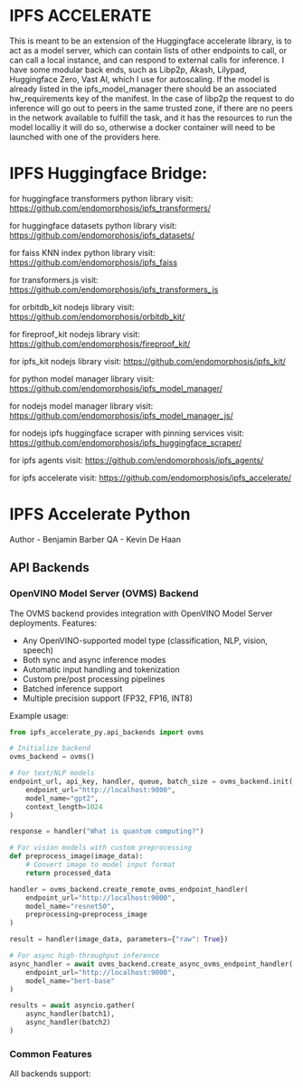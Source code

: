 # IPFS ACCELERATE

This is meant to be an extension of the Huggingface accelerate library, is to act as a model server, which can contain lists of other endpoints to call, or can call a local instance, and can respond to external calls for inference. I have some modular back ends, such as Libp2p, Akash, Lilypad, Huggingface Zero, Vast AI, which I use for autoscaling. If the model is already listed in the ipfs_model_manager there should be an associated hw_requirements key of the manifest. In the case of libp2p the request to do inference will go out to peers in the same trusted zone, if there are no peers in the network available to fulfill the task, and it has the resources to run the model localliy it will do so, otherwise a docker container will need to be launched with one of the providers here. 

# IPFS Huggingface Bridge:

for huggingface transformers python library visit:
https://github.com/endomorphosis/ipfs_transformers/

for huggingface datasets python library visit:
https://github.com/endomorphosis/ipfs_datasets/

for faiss KNN index python library visit:
https://github.com/endomorphosis/ipfs_faiss

for transformers.js visit:                          
https://github.com/endomorphosis/ipfs_transformers_js

for orbitdb_kit nodejs library visit:
https://github.com/endomorphosis/orbitdb_kit/

for fireproof_kit nodejs library visit:
https://github.com/endomorphosis/fireproof_kit/

for ipfs_kit nodejs library visit:
https://github.com/endomorphosis/ipfs_kit/

for python model manager library visit: 
https://github.com/endomorphosis/ipfs_model_manager/

for nodejs model manager library visit: 
https://github.com/endomorphosis/ipfs_model_manager_js/

for nodejs ipfs huggingface scraper with pinning services visit:
https://github.com/endomorphosis/ipfs_huggingface_scraper/

for ipfs agents visit:
https://github.com/endomorphosis/ipfs_agents/

for ipfs accelerate visit:
https://github.com/endomorphosis/ipfs_accelerate/

# IPFS Accelerate Python

Author - Benjamin Barber
QA - Kevin De Haan

## API Backends

### OpenVINO Model Server (OVMS) Backend
The OVMS backend provides integration with OpenVINO Model Server deployments. Features:
- Any OpenVINO-supported model type (classification, NLP, vision, speech)
- Both sync and async inference modes 
- Automatic input handling and tokenization
- Custom pre/post processing pipelines
- Batched inference support
- Multiple precision support (FP32, FP16, INT8)

Example usage:
```python
from ipfs_accelerate_py.api_backends import ovms

# Initialize backend
ovms_backend = ovms()

# For text/NLP models
endpoint_url, api_key, handler, queue, batch_size = ovms_backend.init(
    endpoint_url="http://localhost:9000",
    model_name="gpt2",
    context_length=1024
)

response = handler("What is quantum computing?")

# For vision models with custom preprocessing
def preprocess_image(image_data):
    # Convert image to model input format
    return processed_data

handler = ovms_backend.create_remote_ovms_endpoint_handler(
    endpoint_url="http://localhost:9000",
    model_name="resnet50",
    preprocessing=preprocess_image
)

result = handler(image_data, parameters={"raw": True})

# For async high-throughput inference
async_handler = await ovms_backend.create_async_ovms_endpoint_handler(
    endpoint_url="http://localhost:9000",
    model_name="bert-base"
)

results = await asyncio.gather(
    async_handler(batch1),
    async_handler(batch2)
)
```

### Common Features
All backends support:
